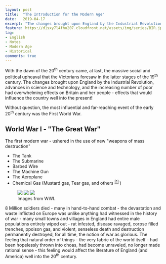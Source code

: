 ```yaml
---
layout: post
title:  "The Introduction for the Modern Age"
date:   2019-04-17
excerpt: "The changes brought upon England by the Industrial Revolution, advances in science and technology, and the increasing number of poor."
feature: https://d1sxy7l4fhu207.cloudfront.net/assets/img/series/BIR.jpg
tag:
- English
- Notes
- Modern Age
- Historical
comments: true
---
```


With the dawn of the 20<sup>th</sup> century came, at last, the massive social and political upheaval that the Victorians foresaw in the latter stages of the 19<sup>th</sup> century. The changes brought upon England by the Industrial Revolution, advances in science and technology, and the increasing number of poor had overwhelming effects on Britain and her people - effects that would influence the country well into the present!  

Without question, the most influential and far-reaching event of the early 20<sup>th</sup> century was the First World War. 


## World War I - "**The Great War**"

The first modern war - ushered in the use of new "weapons of mass destruction"  
  - The Tank
  - The Submarine
  - Barbed Wire
  - The Machine Gun
  - The Aeroplane
  - Chemical Gas (Mustard gas, Tear gas, and others <sup><a href="https://en.wikipedia.org/wiki/Chemical_weapons_in_World_War_I">[1]</a> </sup>)  
  
  <figure class="third">
	<img src="https://www.thoughtco.com/thmb/FvOZXjip4CluizLKccpcxUTA13M=/768x0/filters:no_upscale():max_bytes(150000):strip_icc()/French37WWI-58cc21925f9b581d72088cc8.jpg">
	<img src="https://3wrxqs36sylaoef0l2imhgz1-wpengine.netdna-ssl.com/wp-content/uploads/2016/02/18982-21118.main_l-670x479.jpg">
	<img src="https://mwi.usma.edu/wp-content/uploads/2018/12/wwi-machine-gun-1200x640.jpg">
	<figcaption>Images from WWI.</figcaption>
</figure>

  8 Million soldiers died - many in hand-to-hand combat - the devastation and waste inflicted on Europe was unlike anything had witnessed in the history of war - many small towns and villages in England had entire male populations entirely wiped out - rat infested, disease ravaged, corpse filled trenches, ppoison gas, and violent, senseless death and destruction permanently destroyed, for all time, the notion of war as glorious. The feeling that natural order of things - the very fabric of the world itself - had been hopelessly thrown into choas, had become unraveled, no longer made rational sense - this feeling would affect the literature of England (and America) well into the 20<sup>th</sup> century.
